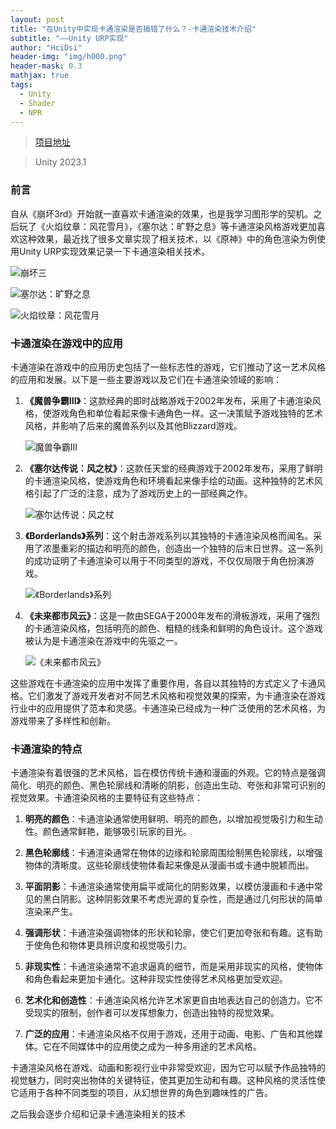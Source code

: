 ```yaml
---
layout: post
title: "在Unity中实现卡通渲染是否搞错了什么？-卡通渲染技术介绍"
subtitle: "——Unity URP实现"
author: "HciDsi"
header-img: "img/h000.png"
header-mask: 0.3
mathjax: true
tags:
  - Unity
  - Shader
  - NPR
---
```

>[项目地址](https://github.com/HciDsi/GenshinRender_Like)

>Unity 2023.1

### 前言

自从《崩坏3rd》开始就一直喜欢卡通渲染的效果，也是我学习图形学的契机。之后玩了《火焰纹章：风花雪月》，《塞尔达：旷野之息》等卡通渲染风格游戏更加喜欢这种效果，最近找了很多文章实现了相关技术，以《原神》中的角色渲染为例使用Unity URP实现效果记录一下卡通渲染相关技术。

![崩坏三](https://hcidsi-blog-1317560990.cos.ap-shanghai.myqcloud.com/img/h001.png)

![塞尔达：旷野之息](https://hcidsi-blog-1317560990.cos.ap-shanghai.myqcloud.com/img/h002.png)

![火焰纹章：风花雪月](https://hcidsi-blog-1317560990.cos.ap-shanghai.myqcloud.com/img/h003.png)

### 卡通渲染在游戏中的应用

卡通渲染在游戏中的应用历史包括了一些标志性的游戏，它们推动了这一艺术风格的应用和发展。以下是一些主要游戏以及它们在卡通渲染领域的影响：

1. **《魔兽争霸III》**：这款经典的即时战略游戏于2002年发布，采用了卡通渲染风格，使游戏角色和单位看起来像卡通角色一样。这一决策赋予游戏独特的艺术风格，并影响了后来的魔兽系列以及其他Blizzard游戏。
   
   ![魔兽争霸III](https://hcidsi-blog-1317560990.cos.ap-shanghai.myqcloud.com/img/h004.png)

2. **《塞尔达传说：风之杖》**：这款任天堂的经典游戏于2002年发布，采用了鲜明的卡通渲染风格，使游戏角色和环境看起来像手绘的动画。这种独特的艺术风格引起了广泛的注意，成为了游戏历史上的一部经典之作。
   
   ![塞尔达传说：风之杖](https://hcidsi-blog-1317560990.cos.ap-shanghai.myqcloud.com/img/h005.png)

3. **《Borderlands》系列**：这个射击游戏系列以其独特的卡通渲染风格而闻名。采用了浓墨重彩的描边和明亮的颜色，创造出一个独特的后末日世界。这一系列的成功证明了卡通渲染可以用于不同类型的游戏，不仅仅局限于角色扮演游戏。
   
   ![《Borderlands》系列](https://hcidsi-blog-1317560990.cos.ap-shanghai.myqcloud.com/img/h006.png)

4. **《未来都市风云》**：这是一款由SEGA于2000年发布的滑板游戏，采用了强烈的卡通渲染风格，包括明亮的颜色、粗糙的线条和鲜明的角色设计。这个游戏被认为是卡通渲染在游戏中的先驱之一。
   
   ![《未来都市风云》](https://hcidsi-blog-1317560990.cos.ap-shanghai.myqcloud.com/img/h007.png) 


这些游戏在卡通渲染的应用中发挥了重要作用，各自以其独特的方式定义了卡通风格。它们激发了游戏开发者对不同艺术风格和视觉效果的探索，为卡通渲染在游戏行业中的应用提供了范本和灵感。卡通渲染已经成为一种广泛使用的艺术风格，为游戏带来了多样性和创新。

### 卡通渲染的特点

卡通渲染有着很强的艺术风格，旨在模仿传统卡通和漫画的外观。它的特点是强调简化、明亮的颜色、黑色轮廓线和清晰的阴影，创造出生动、夸张和非常可识别的视觉效果。卡通渲染风格的主要特征有这些特点：

1. **明亮的颜色**：卡通渲染通常使用鲜明、明亮的颜色，以增加视觉吸引力和生动性。颜色通常鲜艳，能够吸引玩家的目光。

2. **黑色轮廓线**：卡通渲染通常在物体的边缘和轮廓周围绘制黑色轮廓线，以增强物体的清晰度。这些轮廓线使物体看起来像是从漫画书或卡通中脱颖而出。

3. **平面阴影**：卡通渲染通常使用扁平或简化的阴影效果，以模仿漫画和卡通中常见的黑白阴影。这种阴影效果不考虑光源的复杂性，而是通过几何形状的简单渲染来产生。

4. **强调形状**：卡通渲染强调物体的形状和轮廓，使它们更加夸张和有趣。这有助于使角色和物体更具辨识度和视觉吸引力。

5. **非现实性**：卡通渲染通常不追求逼真的细节，而是采用非现实的风格，使物体和角色看起来更加卡通化。这种非现实性使得艺术风格更加受欢迎。

6. **艺术化和创造性**：卡通渲染风格允许艺术家更自由地表达自己的创造力。它不受现实的限制，创作者可以发挥想象力，创造出独特的视觉效果。

7. **广泛的应用**：卡通渲染风格不仅用于游戏，还用于动画、电影、广告和其他媒体。它在不同媒体中的应用使之成为一种多用途的艺术风格。

卡通渲染风格在游戏、动画和影视行业中非常受欢迎，因为它可以赋予作品独特的视觉魅力，同时突出物体的关键特征，使其更加生动和有趣。这种风格的灵活性使它适用于各种不同类型的项目，从幻想世界的角色到趣味性的广告。

之后我会逐步介绍和记录卡通渲染相关的技术